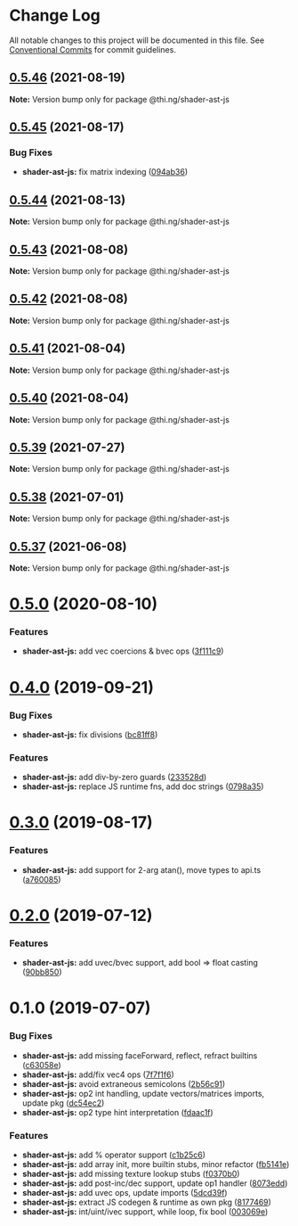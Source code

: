 # Change Log

All notable changes to this project will be documented in this file.
See [Conventional Commits](https://conventionalcommits.org) for commit guidelines.

## [0.5.46](https://github.com/thi-ng/umbrella/compare/@thi.ng/shader-ast-js@0.5.45...@thi.ng/shader-ast-js@0.5.46) (2021-08-19)

**Note:** Version bump only for package @thi.ng/shader-ast-js





## [0.5.45](https://github.com/thi-ng/umbrella/compare/@thi.ng/shader-ast-js@0.5.44...@thi.ng/shader-ast-js@0.5.45) (2021-08-17)


### Bug Fixes

* **shader-ast-js:** fix matrix indexing ([094ab36](https://github.com/thi-ng/umbrella/commit/094ab360f927dd0f9cecc8afa090de79334295dd))





## [0.5.44](https://github.com/thi-ng/umbrella/compare/@thi.ng/shader-ast-js@0.5.43...@thi.ng/shader-ast-js@0.5.44) (2021-08-13)

**Note:** Version bump only for package @thi.ng/shader-ast-js





## [0.5.43](https://github.com/thi-ng/umbrella/compare/@thi.ng/shader-ast-js@0.5.42...@thi.ng/shader-ast-js@0.5.43) (2021-08-08)

**Note:** Version bump only for package @thi.ng/shader-ast-js





## [0.5.42](https://github.com/thi-ng/umbrella/compare/@thi.ng/shader-ast-js@0.5.41...@thi.ng/shader-ast-js@0.5.42) (2021-08-08)

**Note:** Version bump only for package @thi.ng/shader-ast-js





## [0.5.41](https://github.com/thi-ng/umbrella/compare/@thi.ng/shader-ast-js@0.5.40...@thi.ng/shader-ast-js@0.5.41) (2021-08-04)

**Note:** Version bump only for package @thi.ng/shader-ast-js





## [0.5.40](https://github.com/thi-ng/umbrella/compare/@thi.ng/shader-ast-js@0.5.39...@thi.ng/shader-ast-js@0.5.40) (2021-08-04)

**Note:** Version bump only for package @thi.ng/shader-ast-js





## [0.5.39](https://github.com/thi-ng/umbrella/compare/@thi.ng/shader-ast-js@0.5.38...@thi.ng/shader-ast-js@0.5.39) (2021-07-27)

**Note:** Version bump only for package @thi.ng/shader-ast-js





## [0.5.38](https://github.com/thi-ng/umbrella/compare/@thi.ng/shader-ast-js@0.5.37...@thi.ng/shader-ast-js@0.5.38) (2021-07-01)

**Note:** Version bump only for package @thi.ng/shader-ast-js





## [0.5.37](https://github.com/thi-ng/umbrella/compare/@thi.ng/shader-ast-js@0.5.36...@thi.ng/shader-ast-js@0.5.37) (2021-06-08)

**Note:** Version bump only for package @thi.ng/shader-ast-js





# [0.5.0](https://github.com/thi-ng/umbrella/compare/@thi.ng/shader-ast-js@0.4.40...@thi.ng/shader-ast-js@0.5.0) (2020-08-10)


### Features

* **shader-ast-js:** add vec coercions & bvec ops ([3f111c9](https://github.com/thi-ng/umbrella/commit/3f111c98190c8c6972033901df391a237d7d8491))





# [0.4.0](https://github.com/thi-ng/umbrella/compare/@thi.ng/shader-ast-js@0.3.1...@thi.ng/shader-ast-js@0.4.0) (2019-09-21)

### Bug Fixes

* **shader-ast-js:** fix divisions ([bc81ff8](https://github.com/thi-ng/umbrella/commit/bc81ff8))

### Features

* **shader-ast-js:** add div-by-zero guards ([233528d](https://github.com/thi-ng/umbrella/commit/233528d))
* **shader-ast-js:** replace JS runtime fns, add doc strings ([0798a35](https://github.com/thi-ng/umbrella/commit/0798a35))

# [0.3.0](https://github.com/thi-ng/umbrella/compare/@thi.ng/shader-ast-js@0.2.3...@thi.ng/shader-ast-js@0.3.0) (2019-08-17)

### Features

* **shader-ast-js:** add support for 2-arg atan(), move types to api.ts ([a760085](https://github.com/thi-ng/umbrella/commit/a760085))

# [0.2.0](https://github.com/thi-ng/umbrella/compare/@thi.ng/shader-ast-js@0.1.1...@thi.ng/shader-ast-js@0.2.0) (2019-07-12)

### Features

* **shader-ast-js:** add uvec/bvec support, add bool => float casting ([90bb850](https://github.com/thi-ng/umbrella/commit/90bb850))

# 0.1.0 (2019-07-07)

### Bug Fixes

* **shader-ast-js:** add missing faceForward, reflect, refract builtins ([c63058e](https://github.com/thi-ng/umbrella/commit/c63058e))
* **shader-ast-js:** add/fix vec4 ops ([7f7f1f6](https://github.com/thi-ng/umbrella/commit/7f7f1f6))
* **shader-ast-js:** avoid extraneous semicolons ([2b56c91](https://github.com/thi-ng/umbrella/commit/2b56c91))
* **shader-ast-js:** op2 int handling, update vectors/matrices imports, update pkg ([dc54ec2](https://github.com/thi-ng/umbrella/commit/dc54ec2))
* **shader-ast-js:** op2 type hint interpretation ([fdaac1f](https://github.com/thi-ng/umbrella/commit/fdaac1f))

### Features

* **shader-ast-js:** add % operator support ([c1b25c6](https://github.com/thi-ng/umbrella/commit/c1b25c6))
* **shader-ast-js:** add array init, more builtin stubs, minor refactor ([fb5141e](https://github.com/thi-ng/umbrella/commit/fb5141e))
* **shader-ast-js:** add missing texture lookup stubs ([f0370b0](https://github.com/thi-ng/umbrella/commit/f0370b0))
* **shader-ast-js:** add post-inc/dec support, update op1 handler ([8073edd](https://github.com/thi-ng/umbrella/commit/8073edd))
* **shader-ast-js:** add uvec ops, update imports ([5dcd39f](https://github.com/thi-ng/umbrella/commit/5dcd39f))
* **shader-ast-js:** extract JS codegen & runtime as own pkg ([8177469](https://github.com/thi-ng/umbrella/commit/8177469))
* **shader-ast-js:** int/uint/ivec support, while loop, fix bool ([003069e](https://github.com/thi-ng/umbrella/commit/003069e))
